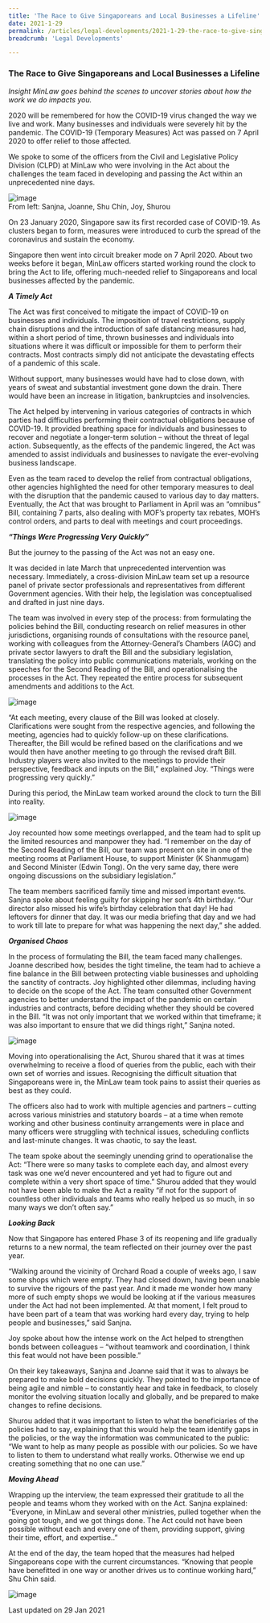 ```yaml
---
title: 'The Race to Give Singaporeans and Local Businesses a Lifeline'
date: 2021-1-29
permalink: /articles/legal-developments/2021-1-29-the-race-to-give-singaporeans-and-local-businesses-a-lifeline
breadcrumb: 'Legal Developments'

---
```



### **The Race to Give Singaporeans and Local Businesses a Lifeline**

<i>Insight MinLaw goes behind the scenes to uncover stories about how the work we do impacts you.</i>
<br>

2020 will be remembered for how the COVID-19 virus changed the way we live and work. Many businesses and individuals were severely hit by the pandemic. The COVID-19 (Temporary Measures) Act was passed on 7 April 2020 to offer relief to those affected.

We spoke to some of the officers from the Civil and Legislative Policy Division (CLPD) at MinLaw who were involving in the Act about the challenges the team faced in developing and passing the Act within an unprecedented nine days.

![image](https://github.com/isomerpages/mlaw-insight/blob/staging/images/clpdcovid1/picture1.jpg?raw=true)<br>
From left: Sanjna, Joanne, Shu Chin, Joy, Shurou

On 23 January 2020, Singapore saw its first recorded case of COVID-19. As clusters began to form, measures were introduced to curb the spread of the coronavirus and sustain the economy. 

Singapore then went into circuit breaker mode on 7 April 2020. About two weeks before it began, MinLaw officers started working round the clock to bring the Act to life, offering much-needed relief to Singaporeans and local businesses affected by the pandemic. 

<b><i>A Timely Act</i></b>

The Act was first conceived to mitigate the impact of COVID-19 on businesses and individuals. The imposition of travel restrictions, supply chain disruptions and the introduction of safe distancing measures had, within a short period of time, thrown businesses and individuals into situations where it was difficult or impossible for them to perform their contracts.  Most contracts simply did not anticipate the devastating effects of a pandemic of this scale.

Without support, many businesses would have had to close down, with years of sweat and substantial investment gone down the drain. There would have been an increase in litigation, bankruptcies and insolvencies.

The Act helped by intervening in various categories of contracts in which parties had difficulties performing their contractual obligations because of COVID-19. It provided breathing space for individuals and businesses to recover and negotiate a longer-term solution – without the threat of legal action.  Subsequently, as the effects of the pandemic lingered, the Act was amended to assist individuals and businesses to navigate the ever-evolving business landscape.

Even as the team raced to develop the relief from contractual obligations, other agencies highlighted the need for other temporary measures to deal with the disruption that the pandemic caused to various day to day matters.  Eventually, the Act that was brought to Parliament in April was an “omnibus” Bill, containing 7 parts, also dealing with MOF’s property tax rebates, MOH’s control orders, and parts to deal with meetings and court proceedings.

<b><i>“Things Were Progressing Very Quickly”</i></b>

But the journey to the passing of the Act was not an easy one. 

It was decided in late March that unprecedented intervention was necessary. Immediately, a cross-division MinLaw team set up a resource panel of private sector professionals and representatives from different Government agencies. With their help, the legislation was conceptualised and drafted in just nine days.  

The team was involved in every step of the process: from formulating the policies behind the Bill, conducting research on relief measures in other jurisdictions, organising rounds of consultations with the resource panel, working with colleagues from the Attorney-General’s Chambers (AGC) and private sector lawyers to draft the Bill and the subsidiary legislation, translating the policy into public communications materials, working on the speeches for the Second Reading of the Bill, and operationalising the processes in the Act. They repeated the entire process for subsequent amendments and additions to the Act. 

![image](https://github.com/isomerpages/mlaw-insight/blob/staging/images/clpdcovid1/picture2.jpg?raw=true)

“At each meeting, every clause of the Bill was looked at closely. Clarifications were sought from the respective agencies, and following the meeting, agencies had to quickly follow-up on these clarifications. Thereafter, the Bill would be refined based on the clarifications and we would then have another meeting to go through the revised draft Bill. Industry players were also invited to the meetings to provide their perspective, feedback and inputs on the Bill,” explained Joy. “Things were progressing very quickly.”

During this period, the MinLaw team worked around the clock to turn the Bill into reality.

![image](https://github.com/isomerpages/mlaw-insight/blob/staging/images/clpdcovid1/picture3.jpg?raw=true)

Joy recounted how some meetings overlapped, and the team had to split up the limited resources and manpower they had. “I remember on the day of the Second Reading of the Bill, our team was present on site in one of the meeting rooms at Parliament House, to support Minister (K Shanmugam) and Second Minister (Edwin Tong). On the very same day, there were ongoing discussions on the subsidiary legislation.” 

The team members sacrificed family time and missed important events. Sanjna spoke about feeling guilty for skipping her son’s 4th birthday. “Our director also missed his wife’s birthday celebration that day! He had leftovers for dinner that day. It was our media briefing that day and we had to work till late to prepare for what was happening the next day,” she added.

<b><i>Organised Chaos</i></b>

In the process of formulating the Bill, the team faced many challenges. Joanne described how, besides the tight timeline, the team had to achieve a fine balance in the Bill between protecting viable businesses and upholding the sanctity of contracts. Joy highlighted other dilemmas, including having to decide on the scope of the Act. The team consulted other Government agencies to better understand the impact of the pandemic on certain industries and contracts, before deciding whether they should be covered in the Bill. “It was not only important that we worked within that timeframe; it was also important to ensure that we did things right,” Sanjna noted. 

![image](https://github.com/isomerpages/mlaw-insight/blob/staging/images/clpdcovid1/picture4.jpg?raw=true)

Moving into operationalising the Act, Shurou shared that it was at times overwhelming to receive a flood of queries from the public, each with their own set of worries and issues. Recognising the difficult situation that Singaporeans were in, the MinLaw team took pains to assist their queries as best as they could.

The officers also had to work with multiple agencies and partners – cutting across various ministries and statutory boards – at a time when remote working and other business continuity arrangements were in place and many officers were struggling with technical issues, scheduling conflicts and last-minute changes. It was chaotic, to say the least. 

The team spoke about the seemingly unending grind to operationalise the Act: “There were so many tasks to complete each day, and almost every task was one we’d never encountered and yet had to figure out and complete within a very short space of time.” Shurou added that they would not have been able to make the Act a reality “if not for the support of countless other individuals and teams who really helped us so much, in so many ways we don’t often say.”

<b><i>Looking Back</i></b>

Now that Singapore has entered Phase 3 of its reopening and life gradually returns to a new normal, the team reflected on their journey over the past year. 

“Walking around the vicinity of Orchard Road a couple of weeks ago, I saw some shops which were empty. They had closed down, having been unable to survive the rigours of the past year. And it made me wonder how many more of such empty shops we would be looking at if the various measures under the Act had not been implemented. At that moment, I felt proud to have been part of a team that was working hard every day, trying to help people and businesses,” said Sanjna. 

Joy spoke about how the intense work on the Act helped to strengthen bonds between colleagues – “without teamwork and coordination, I think this feat would not have been possible.”  

On their key takeaways, Sanjna and Joanne said that it was to always be prepared to make bold decisions quickly. They pointed to the importance of being agile and nimble – to constantly hear and take in feedback, to closely monitor the evolving situation locally and globally, and be prepared to make changes to refine decisions.

Shurou added that it was important to listen to what the beneficiaries of the policies had to say, explaining that this would help the team identify gaps in the policies, or the way the information was communicated to the public: “We want to help as many people as possible with our policies. So we have to listen to them to understand what really works. Otherwise we end up creating something that no one can use.”

<b><i>Moving Ahead</i></b>

Wrapping up the interview, the team expressed their gratitude to all the people and teams whom they worked with on the Act. Sanjna explained: “Everyone, in MinLaw and several other ministries, pulled together when the going got tough, and we got things done. The Act could not have been possible without each and every one of them, providing support, giving their time, effort, and expertise..” 

At the end of the day, the team hoped that the measures had helped Singaporeans cope with the current circumstances. “Knowing that people have benefitted in one way or another drives us to continue working hard,” Shu Chin said.

![image](https://github.com/isomerpages/mlaw-insight/blob/staging/images/clpdcovid1/picture5jpg?raw=true)


<p class="right-side-updated">Last updated on 29 Jan 2021</p>
